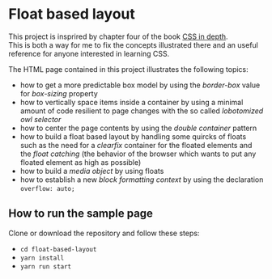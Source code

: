 # Float based layout

This project is insprired by chapter four of the book [CSS in depth](https://www.manning.com/books/css-in-depth).  
This is both a way for me to fix the concepts illustrated there and an useful reference for anyone interested in learning CSS. 

The HTML page contained in this project illustrates the following topics: 
 
  - how to get a more predictable box model by using the *border-box* value for *box-sizing* property
  - how to vertically space items inside a container by using a minimal amount of code resilient to page changes with the so called *lobotomized owl selector*
  - how to center the page contents by using the *double container* pattern
  - how to build a float based layout by handling some quircks of floats such as the need for a *clearfix* container for the floated elements and the *float catching* (the behavior of the browser which wants to put any floated element as high as possible)
  - how to build a *media object* by using floats
  - how to establish a new *block formatting context* by using the declaration `overflow: auto;`

## How to run the sample page

Clone or download the repository and follow these steps: 

 - `cd float-based-layout`
 - `yarn install`
 - `yarn run start`
